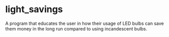 # light_savings
A program that educates the user in how their usage of LED bulbs can save them money in the long run compared to using incandescent bulbs.
